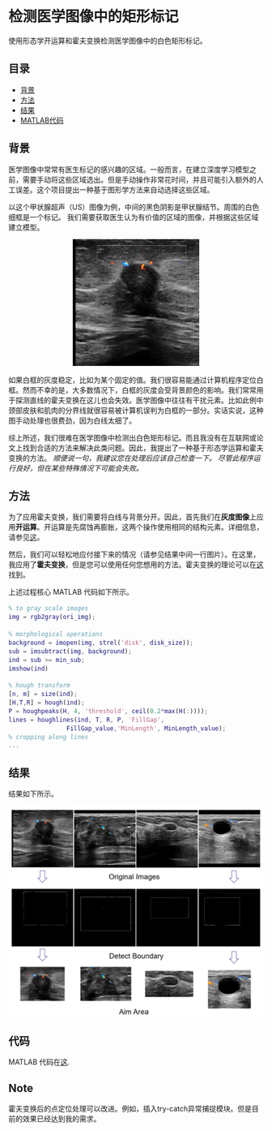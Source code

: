 # 检测医学图像中的矩形标记
使用形态学开运算和霍夫变换检测医学图像中的白色矩形标记。


## 目录
  * [背景](#背景)
  * [方法](#方法)
  * [结果](#结果)
  * [MATLAB代码](#代码)


## 背景

医学图像中常常有医生标记的感兴趣的区域。一般而言，在建立深度学习模型之前，需要手动将这些区域选出。但是手动操作非常花时间，并且可能引入额外的人工误差。这个项目提出一种基于图形学方法来自动选择这些区域。 

以这个甲状腺超声（US）图像为例，中间的黑色阴影是甲状腺结节。周围的白色细框是一个标记。 我们需要获取医生认为有价值的区域的图像，并根据这些区域建立模型。

<p align="center">
<img src="img/ori.jpg" alt="ultrasound(US) images" width="250" height="250"  />
</p>

如果白框的灰度稳定，比如为某个固定的值。我们很容易能通过计算机程序定位白框。然而不幸的是，大多数情况下，白框的灰度会受背景颜色的影响。我们常常用于探测直线的霍夫变换在这儿也会失效。医学图像中往往有干扰元素。比如此例中颈部皮肤和肌肉的分界线就很容易被计算机误判为白框的一部分。实话实说，这种图手动处理也很费劲，因为白线太细了。

综上所述，我们很难在医学图像中检测出白色矩形标记。而且我没有在互联网或论文上找到合适的方法来解决此类问题。因此，我提出了一种基于形态学运算和霍夫变换的方法。 *顺便说一句，我建议您在处理后应该自己检查一下。 尽管此程序运行良好，但在某些特殊情况下可能会失败。*

## 方法

为了应用霍夫变换，我们需要将白线与背景分开。因此，首先我们在**灰度图像**上应用**开运算**。开运算是先腐蚀再膨胀，这两个操作使用相同的结构元素。详细信息，请参见[这](https://www.mathworks.com/help/images/ref/imopen.html#f5-345703_seealso)。

然后，我们可以轻松地应付接下来的情况（请参见结果中间一行图片）。在这里，我应用了**霍夫变换**，但是您可以使用任何您想用的方法。霍夫变换的理论可以在[这](https://en.wikipedia.org/wiki/Hough_transform)找到。

上述过程核心 MATLAB 代码如下所示。
```matlab
% to gray scale images
img = rgb2gray(ori_img);

% morphological operations
background = imopen(img, strel('disk', disk_size));
sub = imsubtract(img, background);
ind = sub >= min_sub;
imshow(ind)

% hough transform
[n, m] = size(ind);
[H,T,R] = hough(ind);
P = houghpeaks(H, 4, 'threshold', ceil(0.2*max(H(:))));
lines = houghlines(ind, T, R, P, 'FillGap', 
                FillGap_value,'MinLength', MinLength_value);
% cropping along lines
...
```

## 结果

结果如下所示。

![Diagram of method 1](img/result_method1.png)

## 代码

MATLAB 代码在[这](code.m).

## Note

霍夫变换后的点定位处理可以改进。例如，插入try-catch异常捕捉模块。但是目前的效果已经达到我的需求。